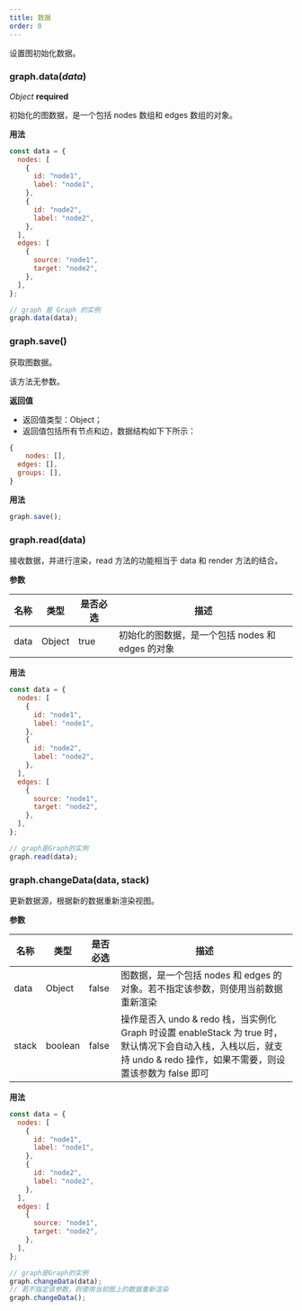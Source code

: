 ```yaml
---
title: 数据
order: 0
---
```


设置图初始化数据。

### graph.data(_data_)

<description> _Object_ **required** </description>

初始化的图数据，是一个包括 nodes 数组和 edges 数组的对象。

**用法**

```javascript
const data = {
  nodes: [
    {
      id: "node1",
      label: "node1",
    },
    {
      id: "node2",
      label: "node2",
    },
  ],
  edges: [
    {
      source: "node1",
      target: "node2",
    },
  ],
};

// graph 是 Graph 的实例
graph.data(data);
```

### graph.save()

获取图数据。

该方法无参数。

**返回值**

- 返回值类型：Object；
- 返回值包括所有节点和边，数据结构如下下所示：

```javascript
{
	nodes: [],
  edges: [],
  groups: [],
}
```

**用法**

```javascript
graph.save();
```

### graph.read(data)

接收数据，并进行渲染，read 方法的功能相当于 data 和 render 方法的结合。

**参数**

| 名称 | 类型   | 是否必选 | 描述                                             |
| ---- | ------ | -------- | ------------------------------------------------ |
| data | Object | true     | 初始化的图数据，是一个包括 nodes 和 edges 的对象 |

**用法**

```javascript
const data = {
  nodes: [
    {
      id: "node1",
      label: "node1",
    },
    {
      id: "node2",
      label: "node2",
    },
  ],
  edges: [
    {
      source: "node1",
      target: "node2",
    },
  ],
};

// graph是Graph的实例
graph.read(data);
```

### graph.changeData(data, stack)

更新数据源，根据新的数据重新渲染视图。

**参数**

| 名称  | 类型    | 是否必选 | 描述                                                                                                                                                                    |
| ----- | ------- | -------- | ----------------------------------------------------------------------------------------------------------------------------------------------------------------------- |
| data  | Object  | false    | 图数据，是一个包括 nodes 和 edges 的对象。若不指定该参数，则使用当前数据重新渲染                                                                                        |
| stack | boolean | false    | 操作是否入 undo & redo 栈，当实例化 Graph 时设置 enableStack 为 true 时，默认情况下会自动入栈，入栈以后，就支持 undo & redo 操作，如果不需要，则设置该参数为 false 即可 |

**用法**

```javascript
const data = {
  nodes: [
    {
      id: "node1",
      label: "node1",
    },
    {
      id: "node2",
      label: "node2",
    },
  ],
  edges: [
    {
      source: "node1",
      target: "node2",
    },
  ],
};

// graph是Graph的实例
graph.changeData(data);
// 若不指定该参数，则使用当前图上的数据重新渲染
graph.changeData();
```
